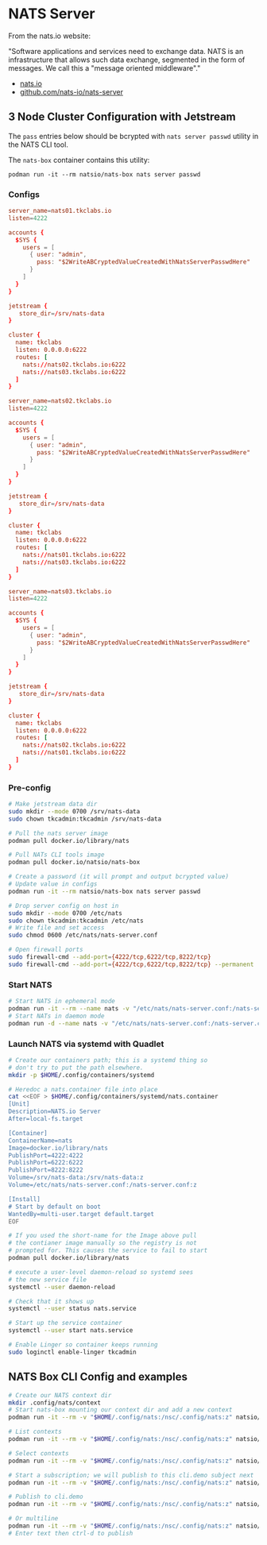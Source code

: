# NATS Server

From the nats.io website:

"Software applications and services need to exchange data. NATS is an infrastructure that allows such data exchange, segmented in the form of messages. We call this a "message oriented middleware"."

- [nats.io](https://nats.io/)
- [github.com/nats-io/nats-server](https://github.com/nats-io/nats-server)

## 3 Node Cluster Configuration with Jetstream

The `pass` entries below should be bcrypted with `nats server passwd` utility in the NATS CLI tool.  

The `nats-box` container contains this utility:

`podman run -it --rm natsio/nats-box nats server passwd`

### Configs

```conf
server_name=nats01.tkclabs.io
listen=4222

accounts {
  $SYS {
    users = [
      { user: "admin",
        pass: "$2WriteABCryptedValueCreatedWithNatsServerPasswdHere"
      }
    ]
  }
}

jetstream {
   store_dir=/srv/nats-data
}

cluster {
  name: tkclabs
  listen: 0.0.0.0:6222
  routes: [
    nats://nats02.tkclabs.io:6222
    nats://nats03.tkclabs.io:6222
  ]
}
```

```conf
server_name=nats02.tkclabs.io
listen=4222

accounts {
  $SYS {
    users = [
      { user: "admin",
        pass: "$2WriteABCryptedValueCreatedWithNatsServerPasswdHere"
      }
    ]
  }
}

jetstream {
   store_dir=/srv/nats-data
}

cluster {
  name: tkclabs
  listen: 0.0.0.0:6222
  routes: [
    nats://nats01.tkclabs.io:6222
    nats://nats03.tkclabs.io:6222
  ]
}
```

```conf
server_name=nats03.tkclabs.io
listen=4222

accounts {
  $SYS {
    users = [
      { user: "admin",
        pass: "$2WriteABCryptedValueCreatedWithNatsServerPasswdHere"
      }
    ]
  }
}

jetstream {
   store_dir=/srv/nats-data
}

cluster {
  name: tkclabs
  listen: 0.0.0.0:6222
  routes: [
    nats://nats02.tkclabs.io:6222
    nats://nats01.tkclabs.io:6222
  ]
}
```

### Pre-config

```bash
# Make jetstream data dir
sudo mkdir --mode 0700 /srv/nats-data
sudo chown tkcadmin:tkcadmin /srv/nats-data

# Pull the nats server image
podman pull docker.io/library/nats

# Pull NATs CLI tools image
podman pull docker.io/natsio/nats-box

# Create a password (it will prompt and output bcrypted value)
# Update value in configs
podman run -it --rm natsio/nats-box nats server passwd

# Drop server config on host in
sudo mkdir --mode 0700 /etc/nats
sudo chown tkcadmin:tkcadmin /etc/nats
# Write file and set access
sudo chmod 0600 /etc/nats/nats-server.conf

# Open firewall ports
sudo firewall-cmd --add-port={4222/tcp,6222/tcp,8222/tcp}
sudo firewall-cmd --add-port={4222/tcp,6222/tcp,8222/tcp} --permanent
```

### Start NATS

```bash
# Start NATS in ephemeral mode
podman run -it --rm --name nats -v "/etc/nats/nats-server.conf:/nats-server.conf:z" -v "/srv/nats-data:/srv/nats-data:z" --publish-all nats
# Start NATs in daemon mode
podman run -d --name nats -v "/etc/nats/nats-server.conf:/nats-server.conf:z" -v "/srv/nats-data:/srv/nats-data:z" --publish-all nats
```

### Launch NATS via systemd with Quadlet

```bash
# Create our containers path; this is a systemd thing so
# don't try to put the path elsewhere.
mkdir -p $HOME/.config/containers/systemd

# Heredoc a nats.container file into place
cat <<EOF > $HOME/.config/containers/systemd/nats.container
[Unit]
Description=NATS.io Server
After=local-fs.target

[Container]
ContainerName=nats
Image=docker.io/library/nats
PublishPort=4222:4222
PublishPort=6222:6222
PublishPort=8222:8222
Volume=/srv/nats-data:/srv/nats-data:z
Volume=/etc/nats/nats-server.conf:/nats-server.conf:z

[Install]
# Start by default on boot
WantedBy=multi-user.target default.target
EOF

# If you used the short-name for the Image above pull
# the contianer image manually so the registry is not
# prompted for. This causes the service to fail to start
podman pull docker.io/library/nats

# execute a user-level daemon-reload so systemd sees
# the new service file 
systemctl --user daemon-reload

# Check that it shows up
systemctl --user status nats.service

# Start up the service container
systemctl --user start nats.service

# Enable Linger so container keeps running
sudo loginctl enable-linger tkcadmin
```

## NATS Box CLI Config and examples

```bash
# Create our NATS context dir
mkdir .config/nats/context
# Start nats-box mounting our context dir and add a new context
podman run -it --rm -v "$HOME/.config/nats:/nsc/.config/nats:z" natsio/nats-box nats context add tkclabs --server nats://nat01.tkclabs.io,nats://nats02.tkclabs.io,nats://nats03.tkclabs.io --description "TKCLabs Primary"

# List contexts
podman run -it --rm -v "$HOME/.config/nats:/nsc/.config/nats:z" natsio/nats-box nats context ls

# Select contexts
podman run -it --rm -v "$HOME/.config/nats:/nsc/.config/nats:z" natsio/nats-box nats context select tkclabs

# Start a subscription; we will publish to this cli.demo subject next
podman run -it --rm -v "$HOME/.config/nats:/nsc/.config/nats:z" natsio/nats-box nats sub cli.demo

# Publish to cli.demo
podman run -it --rm -v "$HOME/.config/nats:/nsc/.config/nats:z" natsio/nats-box nats pub cli.demo "publish this message"

# Or multiline
podman run -it --rm -v "$HOME/.config/nats:/nsc/.config/nats:z" natsio/nats-box nats pub cli.demo
# Enter text then ctrl-d to publish
```